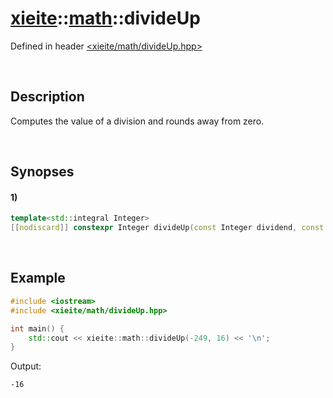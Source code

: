 # [xieite](../xieite.md)\:\:[math](../math.md)\:\:divideUp
Defined in header [<xieite/math/divideUp.hpp>](../../include/xieite/math/divideUp.hpp)

&nbsp;

## Description
Computes the value of a division and rounds away from zero.

&nbsp;

## Synopses
#### 1)
```cpp
template<std::integral Integer>
[[nodiscard]] constexpr Integer divideUp(const Integer dividend, const Integer divisor) noexcept;
```

&nbsp;

## Example
```cpp
#include <iostream>
#include <xieite/math/divideUp.hpp>

int main() {
    std::cout << xieite::math::divideUp(-249, 16) << '\n';
}
```
Output:
```
-16
```
